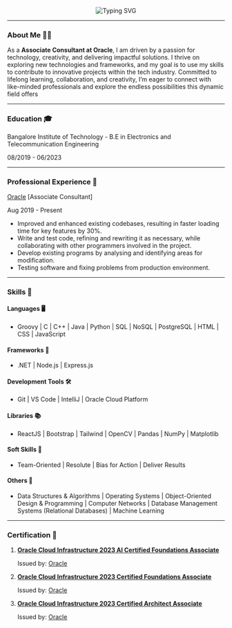 <p align="center">
  <img src="https://readme-typing-svg.herokuapp.com?font=Fira+Code&size=24&pause=1000&color=F7931E&center=true&vCenter=true&width=500&lines=Hi+there+👋%2C+I'm+Abhishek+Kumar." alt="Typing SVG" />
</p>

<!--
**Abhixs1/Abhixs1** is a ✨ _special_ ✨ repository because its `README.md` (this file) appears on your GitHub profile.

Here are some ideas to get you started:

- 🔭 I’m currently working on ...
- 🌱 I’m currently learning ...
- 👯 I’m looking to collaborate on ...
- 🤔 I’m looking for help with ...
- 💬 Ask me about ...
- 📫 How to reach me: ...
- 😄 Pronouns: ...
- ⚡ Fun fact: ...
-->
___
### About Me 🧑‍💻

As a **Associate Consultant at Oracle**, I am driven by a passion for technology, creativity, and delivering impactful solutions. I thrive on exploring new technologies and frameworks, and my goal is to use my skills to contribute to innovative projects within the tech industry. Committed to lifelong learning, collaboration, and creativity, I’m eager to connect with like-minded professionals and explore the endless possibilities this dynamic field offers
___
### Education 🎓 

Bangalore Institute of Technology - B.E in Electronics and Telecommunication Engineering 

08/2019 - 06/2023
___
### Professional Experience 💼 

[Oracle](https://www.oracle.com) [Associate Consultant]

Aug 2019 - Present
- Improved and enhanced existing codebases, resulting in faster loading time for key features by 30%.
- Write and test code, refining and rewriting it as necessary, while collaborating with other programmers involved in the project.
- Develop existing programs by analysing and identifying areas for modification.
- Testing software and fixing problems from production environment.

___
### Skills 💼

#### **Languages** 🖥️
- Groovy | C | C++ | Java | Python | SQL | NoSQL | PostgreSQL | HTML | CSS | JavaScript

#### **Frameworks** 🔧
- .NET | Node.js | Express.js

#### **Development Tools** 🛠️
- Git | VS Code | IntelliJ | Oracle Cloud Platform

#### **Libraries** 📚
- ReactJS | Bootstrap | Tailwind | OpenCV | Pandas | NumPy | Matplotlib

#### **Soft Skills** 🤝
- Team-Oriented | Resolute | Bias for Action | Deliver Results

#### **Others** 🧠
- Data Structures & Algorithms | Operating Systems | Object-Oriented Design & Programming | Computer Networks | Database Management Systems (Relational Databases) | Machine Learning

___
### Certification 📜

1. **[Oracle Cloud Infrastructure 2023 AI Certified Foundations Associate](https://catalog-education.oracle.com/ords/certview/sharebadge?id=BCC36F0C762069472A2E94A51D03041648156E14D29F676836D63C3D8B5A7103)**
   
     Issued by: [Oracle](https://www.oracle.com)

3. **[Oracle Cloud Infrastructure 2023 Certified Foundations Associate](https://catalog-education.oracle.com/ords/certview/sharebadge?id=6C957EEDE5A82E640C5D33E7C3FB4BB2AD981C2AA2E1951D5610AEFF2D48FC10)**
   
    Issued by: [Oracle](https://www.oracle.com)

5. **[Oracle Cloud Infrastructure 2023 Certified Architect Associate](https://catalog-education.oracle.com/ords/certview/sharebadge?id=CF0C6750C94393B5AD3A81D3484EF3B22A3F866E2716BACC74B96FA680D44C88)**
   
    Issued by: [Oracle](https://www.oracle.com)
